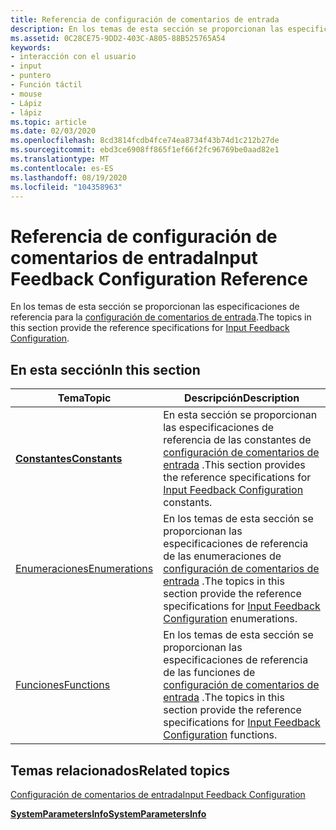 ```yaml
---
title: Referencia de configuración de comentarios de entrada
description: En los temas de esta sección se proporcionan las especificaciones de referencia para la configuración de comentarios de entrada.
ms.assetid: 0C28CE75-9DD2-403C-A805-88B525765A54
keywords:
- interacción con el usuario
- input
- puntero
- Función táctil
- mouse
- Lápiz
- lápiz
ms.topic: article
ms.date: 02/03/2020
ms.openlocfilehash: 8cd3814fcdb4fce74ea8734f43b74d1c212b27de
ms.sourcegitcommit: ebd3ce6908ff865f1ef66f2fc96769be0aad82e1
ms.translationtype: MT
ms.contentlocale: es-ES
ms.lasthandoff: 08/19/2020
ms.locfileid: "104358963"
---
```

# <a name="input-feedback-configuration-reference"></a><span data-ttu-id="5a1dc-110">Referencia de configuración de comentarios de entrada</span><span class="sxs-lookup"><span data-stu-id="5a1dc-110">Input Feedback Configuration Reference</span></span>

<span data-ttu-id="5a1dc-111">En los temas de esta sección se proporcionan las especificaciones de referencia para la [configuración de comentarios de entrada](input-feedback-configuration-portal.md).</span><span class="sxs-lookup"><span data-stu-id="5a1dc-111">The topics in this section provide the reference specifications for [Input Feedback Configuration](input-feedback-configuration-portal.md).</span></span>

## <a name="in-this-section"></a><span data-ttu-id="5a1dc-112">En esta sección</span><span class="sxs-lookup"><span data-stu-id="5a1dc-112">In this section</span></span>



| <span data-ttu-id="5a1dc-113">Tema</span><span class="sxs-lookup"><span data-stu-id="5a1dc-113">Topic</span></span>                                       | <span data-ttu-id="5a1dc-114">Descripción</span><span class="sxs-lookup"><span data-stu-id="5a1dc-114">Description</span></span>                                                                                                                                                          |
|---------------------------------------------|----------------------------------------------------------------------------------------------------------------------------------------------------------------------|
| [<span data-ttu-id="5a1dc-115">**Constantes**</span><span class="sxs-lookup"><span data-stu-id="5a1dc-115">**Constants**</span></span>](constants.md)<br/>   | <span data-ttu-id="5a1dc-116">En esta sección se proporcionan las especificaciones de referencia de las constantes de [configuración de comentarios de entrada](input-feedback-configuration-portal.md) .</span><span class="sxs-lookup"><span data-stu-id="5a1dc-116">This section provides the reference specifications for [Input Feedback Configuration](input-feedback-configuration-portal.md) constants.</span></span><br/>                 |
| [<span data-ttu-id="5a1dc-117">Enumeraciones</span><span class="sxs-lookup"><span data-stu-id="5a1dc-117">Enumerations</span></span>](enumerations.md)<br/> | <span data-ttu-id="5a1dc-118">En los temas de esta sección se proporcionan las especificaciones de referencia de las enumeraciones de [configuración de comentarios de entrada](input-feedback-configuration-portal.md) .</span><span class="sxs-lookup"><span data-stu-id="5a1dc-118">The topics in this section provide the reference specifications for [Input Feedback Configuration](input-feedback-configuration-portal.md) enumerations.</span></span><br/> |
| [<span data-ttu-id="5a1dc-119">Funciones</span><span class="sxs-lookup"><span data-stu-id="5a1dc-119">Functions</span></span>](functions.md)<br/>       | <span data-ttu-id="5a1dc-120">En los temas de esta sección se proporcionan las especificaciones de referencia de las funciones de [configuración de comentarios de entrada](input-feedback-configuration-portal.md) .</span><span class="sxs-lookup"><span data-stu-id="5a1dc-120">The topics in this section provide the reference specifications for [Input Feedback Configuration](input-feedback-configuration-portal.md) functions.</span></span><br/>    |



 

## <a name="related-topics"></a><span data-ttu-id="5a1dc-121">Temas relacionados</span><span class="sxs-lookup"><span data-stu-id="5a1dc-121">Related topics</span></span>

<dl> <dt>

[<span data-ttu-id="5a1dc-122">Configuración de comentarios de entrada</span><span class="sxs-lookup"><span data-stu-id="5a1dc-122">Input Feedback Configuration</span></span>](input-feedback-configuration-portal.md)
</dt> <dt>

[<span data-ttu-id="5a1dc-123">**SystemParametersInfo**</span><span class="sxs-lookup"><span data-stu-id="5a1dc-123">**SystemParametersInfo**</span></span>](/windows/win32/api/winuser/nf-winuser-systemparametersinfoa)
</dt> </dl>

 


